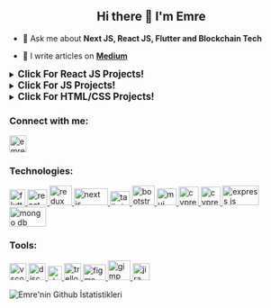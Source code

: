 ### <h2 align="center">Hi there 👋 I'm Emre</h2>
<!--
**emredurgunlu/emredurgunlu** is a ✨ _special_ ✨ repository because its `README.md` (this file) appears on your GitHub profile.

Here are some ideas to get you started:

- 🔭 I’m currently working on ...
- 🌱 I’m currently learning ...
- 👯 I’m looking to collaborate on ...
- 🤔 I’m looking for help with ...
- 💬 Ask me about ...
- 📫 How to reach me: ...
- 😄 Pronouns: ...
- ⚡ Fun fact: ...
-->
<!--- 🌱 I’m currently learning **Web3 Development** with [Clarusway](https://clarusway.com/web3/) -->

- 💬 Ask me about **Next JS, React JS, Flutter and Blockchain Tech**

- 📃 I write articles on [**Medium**](https://medium.com/@emredurgunlu)

<details>
<summary><big><strong>Click For React JS Projects!</strong></big></summary>
<ul>
<li> <a href="https://github.com/emredurgunlu/Stock-App-FrontEnd/" target="_blank" rel="noreferrer">Stock App</a></li>
<li> <a href="https://movie-app-emre.netlify.app/" target="_blank" rel="noreferrer">Movie App</a></li>
<li> <a href="https://tutorial-app-emre.netlify.app/" target="_blank" rel="noreferrer">Todo App</a></li>
<li> <a href="https://interview-questions-emre.netlify.app/" target="_blank" rel="noreferrer">Interview Questions</a></li>
<li> <a href="https://doctor-appointment-react-app-emre.netlify.app/" target="_blank" rel="noreferrer">Doctor Appointment</a></li>
<li> <a href="https://simple-form-emre.netlify.app/" target="_blank" rel="noreferrer">Simple Form</a></li>
<li> <a href="https://nba-legends-emre.netlify.app/" target="_blank" rel="noreferrer">NBA Legends</a></li>
</ul>
</details>
<details>
<summary><big><strong>Click For JS Projects!</strong></big></summary>
<ul>
<li> <a href="https://emredurgunlu.github.io/Responsive-Image-Maps/" target="_blank" rel="noreferrer">Responsive Image Maps</a></li>
<li> <a href="https://emredurgunlu.github.io/Password-Generator/" target="_blank" rel="noreferrer">Password Generator</a></li>
<li> <a href="https://emredurgunlu.github.io/Guess-Number/" target="_blank" rel="noreferrer">Guess Number</a></li>
<li> <a href="https://emredurgunlu.github.io/My-Wallet-App/" target="_blank" rel="noreferrer">My Wallet App</a></li>
<li> <a href="https://emredurgunlu.github.io/Random-User/" target="_blank" rel="noreferrer">Random User</a></li>
<li> <a href="https://emredurgunlu.github.io/Github-Follower/" target="_blank" rel="noreferrer">Github Follower</a></li>
<li> <a href="https://crypto-coin-app-emre.netlify.app/" target="_blank" rel="noreferrer">Crypto Coin App</a></li>
<li> <a href="https://emredurgunlu.github.io/Checkout-App/" target="_blank" rel="noreferrer">Checkout App</a></li>
<li> <a href="https://crypto-coin-app-emre.netlify.app/" target="_blank" rel="noreferrer">Crypto Coin App</a></li>
</ul>
</details>
<details>
<summary><big><strong>Click For HTML/CSS Projects!</strong></big></summary>
<ul>
<li> <a href="https://kayseri-avukat.vercel.app/" target="_blank" rel="noreferrer">Lawyer Web Site</a></li>
<li> <a href="https://emredurgunlu.github.io/Netflix-Form/" target="_blank" rel="noreferrer">Netflix Form</a></li>
<li> <a href="https://emredurgunlu.github.io/Marvel-Biographies/" target="_blank" rel="noreferrer">Marvel Biographies</a></li>
<li> <a href="https://emredurgunlu.github.io/Parallax-WebPage/" target="_blank" rel="noreferrer">Parallax WebPage</a></li>
</ul>
</details>

<h3 align="left">Connect with me:</h3>
<p align="left">
<a href="https://www.linkedin.com/in/emredurgunlu" target="blank" rel=”noopener”><img align="center" src="https://upload.wikimedia.org/wikipedia/commons/thumb/8/81/LinkedIn_icon.svg/72px-LinkedIn_icon.svg.png?20210220164014" alt="emredurgunlu" height="30" width="30" /> </a> 


<h3 align="left">Technologies:</h3>
<p align="left"> 
<a href="https://flutter.dev/" target="_blank" rel=”noopener”> <img src="https://seeklogo.com/images/F/flutter-logo-5086DD11C5-seeklogo.com.png" alt="flutter" width="28" height="28"/> </a> 
<a href="https://react.dev/" target="_blank" rel=”noopener”> <img src="https://cdn4.iconfinder.com/data/icons/logos-3/600/React.js_logo-512.png" alt="react js" width="35" height="28"/> </a> 
<a href="https://redux-toolkit.js.org/" target="_blank" rel=”noopener”> <img src="https://redux-toolkit.js.org/img/redux.svg" alt="redux" width="40" height="35"/> </a>
<a href="https://nextjs.org/" target="_blank" rel=”noopener”> <img src="https://testrigor.com/wp-content/uploads/2023/04/nextjs-logo.png" alt="next js" width="60" height="30"/> </a>
<a href="https://tailwindcss.com/" target="_blank" rel=”noopener”> <img src="https://upload.wikimedia.org/wikipedia/commons/thumb/d/d5/Tailwind_CSS_Logo.svg/512px-Tailwind_CSS_Logo.svg.png?20230715030042" alt="tailwind" width="35" height="25"/> </a>
<a href="https://getbootstrap.com/" target="_blank" rel=”noopener”> <img src="https://getbootstrap.com/docs/5.3/assets/brand/bootstrap-logo-shadow.png" alt="bootstrap" width="40" height="35"/> </a>
<a href="https://mui.com/" target="_blank" rel=”noopener”> <img src="https://w7.pngwing.com/pngs/761/513/png-transparent-material-ui-logo.png" alt="mui" width="35" height="30"/> </a>
<a href="https://www.cypress.io/" target="_blank" rel=”noopener”> <img src="https://asset.brandfetch.io/idIq_kF0rb/idv3zwmSiY.jpeg" alt="cypress" width="35" height="33"/> </a>
<a href="https://www.typescriptlang.org/" target="_blank" rel=”noopener”> <img src="https://upload.wikimedia.org/wikipedia/commons/thumb/4/4c/Typescript_logo_2020.svg/80px-Typescript_logo_2020.svg.png" alt="cypress" width="35" height="33"/> </a>
<a href="https://expressjs.com/" target="_blank" rel=”noopener”> <img src="https://encrypted-tbn0.gstatic.com/images?q=tbn:ANd9GcRdDEbzuGEA-xv1wo-qG5wt21Gd7HJoaUdWyQ&usqp=CAU" alt="express js" width="65" height="35"/> </a>
<a href="https://www.mongodb.com/" target="_blank" rel=”noopener”> <img src="https://encrypted-tbn0.gstatic.com/images?q=tbn:ANd9GcTcC_kssKzVz-xOR9BM88d12Z3Ushqlg9olUg&usqp=CAU" alt="mongo db" width="65" height="35"/> </a>




 
<h3 align="left">Tools:</h3>
<a href="https://code.visualstudio.com/" target="_blank" rel=”noopener”> <img src="https://upload.wikimedia.org/wikipedia/commons/thumb/9/9a/Visual_Studio_Code_1.35_icon.svg/1024px-Visual_Studio_Code_1.35_icon.svg.png" alt="vscode" width="30" height="30"/> </a>
<a href="https://discord.com/" target="_blank" rel=”noopener”> <img src="https://cdn4.iconfinder.com/data/icons/logos-and-brands/512/91_Discord_logo_logos-512.png" alt="discord" width="30" height="30"/> </a> 
<a href="https://slack.com/" target="_blank" rel=”noopener”> <img src="https://cdn2.iconfinder.com/data/icons/social-media-2285/512/1_Slack_colored_svg-256.png" alt="slack" width="25" height="25"/> </a>
<a href="https://trello.com/en" target="_blank" rel=”noopener”> <img src="https://cdn.iconscout.com/icon/free/png-512/trello-6-569395.png" alt="trello" width="30" height="30"/> </a>
<a href="https://www.figma.com./" target="_blank" rel=”noopener”> <img src="https://upload.wikimedia.org/wikipedia/commons/3/33/Figma-logo.svg" alt="figma" width="40" height="28"/> </a>
<a href="https://www.gimp.org/" target="_blank" rel=”noopener”> <img src="https://www.gimp.org/images/frontpage/wilber-big.png" alt="gimp" width="40" height="35"/> </a>
<a href="https://www.atlassian.com/software/jira" target="_blank" rel=”noopener”> <img src="https://cdn.icon-icons.com/icons2/2699/PNG/512/atlassian_jira_logo_icon_170511.png" alt="jira" width="30" height="30"/> </a>
</p>


![Emre'nin Github İstatistikleri](https://github-readme-stats.vercel.app/api?username=emredurgunlu&theme=omni&show_icons=true)
